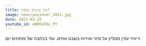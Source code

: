 ```yaml
---
title: מה עושים בפסח?
image: news/passover_2021.jpg
date: 2021-03-25
youtube_id: eN0OoFKv_PY
---
```

דיוויד עזרן ממליץ על סיור ואירוח בשבט אחים. עוד בכתבה של פותחים יום.
